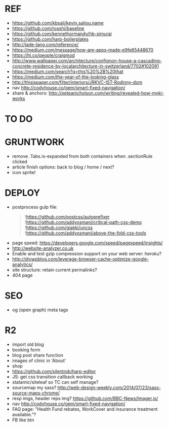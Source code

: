 REF
=========================================
- https://github.com/kbsali/kevin.saliou.name
- https://github.com/rosshj/baseline
- https://github.com/kennethormandy/hb-simurai
- https://github.com/harp-boilerplates
- http://jade-lang.com/reference/
- https://medium.com/message/how-are-apps-made-e9fe65448670
- https://hi.co/people/craigmod
- http://www.wallpaper.com/architecture/confignon-house-a-cascading-concrete-residence-by-localarchitecture-in-switzerland/7702#102091
- https://medium.com/search?q=this%20%2B%20that
- https://medium.com/the-year-of-the-looking-glass
- http://thisispaper.com/filter/interiors/JRKVC-IST-Rodinny-dom
- nav http://codyhouse.co/gem/smart-fixed-navigation/
- share & anchors: http://peteanicholson.com/writing/revealed-how-myki-works


TO DO
=========================================

# GRUNTWORK
- remove .Tabs.is-expanded from *both* containers when .sectionRule clicked
- article finish options: back to blog / home / next?
- icon sprite!

# DEPLOY
- postprocess gulp file: 
    > !https://github.com/postcss/autoprefixer
    > !https://github.com/addyosmani/critical-path-css-demo
    > !https://github.com/giakki/uncss
    > !https://github.com/addyosmani/above-the-fold-css-tools
- page speed: https://developers.google.com/speed/pagespeed/insights/
- http://website-analyzer.co.uk
- Enable and test gzip compression support on your web server: heroku?
- http://diywpblog.com/leverage-browser-cache-optimize-google-analytics/
- site structure: retain current permalinks?
- 404 page

# SEO
- og (open graph) meta tags

# R2
- import old blog
- booking form
- blog post share function
- images of clinic in 'About'
- shop
- https://github.com/silentrob/harp-editor
- JS: get css transition callback working
- statamic/siteleaf so TC can self manage?
- sourcemap my sass? http://web-design-weekly.com/2014/07/23/sass-source-maps-chrome/
- resp imgs, header reps img? https://github.com/BBC-News/Imager.js/
- nav http://codyhouse.co/gem/smart-fixed-navigation/
- FAQ page: "Health Fund rebates, WorkCover and insurance treatment available."?
- FB like btn
